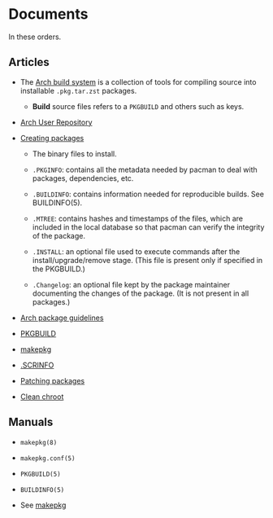 # Documents

In these orders.

## Articles

- The [Arch build
  system](https://wiki.archlinux.org/title/Arch_build_system) is a
  collection of tools for compiling source into installable
  `.pkg.tar.zst` packages.

  + **Build** source files refers to a `PKGBUILD` and others such as
    keys.

- [Arch User
  Repository](https://wiki.archlinux.org/title/Arch_User_Repository)

- [Creating
  packages](https://wiki.archlinux.org/title/Creating_packages)

  + The binary files to install.

  + `.PKGINFO`: contains all the metadata needed by pacman to deal with
    packages, dependencies, etc.

  + `.BUILDINFO`: contains information needed for reproducible builds.
    See BUILDINFO(5).

  + `.MTREE`: contains hashes and timestamps of the files, which are
    included in the local database so that pacman can verify the
    integrity of the package.

  + `.INSTALL`: an optional file used to execute commands after the
    install/upgrade/remove stage. (This file is present only if
    specified in the PKGBUILD.)

  + `.Changelog`: an optional file kept by the package maintainer
    documenting the changes of the package. (It is not present in all
    packages.)

- [Arch package
  guidelines](https://wiki.archlinux.org/title/Arch_package_guidelines)

- [PKGBUILD](https://wiki.archlinux.org/title/PKGBUILD)

- [makepkg](https://wiki.archlinux.org/title/makepkg)

- [.SCRINFO](https://wiki.archlinux.org/title/.SRCINFO)

- [Patching
  packages](https://wiki.archlinux.org/title/Patching_packages)

- [Clean
  chroot](https://wiki.archlinux.org/title/DeveloperWiki:Building_in_a_clean_chroot)

## Manuals

- `makepkg(8)`

- `makepkg.conf(5)`

- `PKGBUILD(5)`

- `BUILDINFO(5)`

- See [makepkg](package-managament-arch-linux/makepkg.md)

